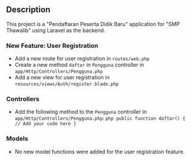 ## Description
This project is a "Pendaftaran Peserta Didik Baru" application for "SMP Thawalib" using Laravel as the backend.

### New Feature: User Registration
- Add a new route for user registration in `routes/web.php`
- Create a new method `daftar` in `Pengguna` controller in `app/Http/Controllers/Pengguna.php`
- Add a new view for user registration in `resources/views/Auth/register.blade.php`

### Controllers
- Add the following method to the `Pengguna` controller in `app/Http/Controllers/Pengguna.php`: `php
public function daftar()
{
// Add your code here
}`

### Models
- No new model functions were added for the user registration feature.